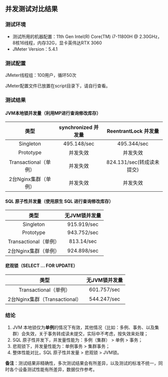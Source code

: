 ## 并发测试对比结果

### 测试环境
- 测试所用的机器配置：11th Gen Intel(R) Core(TM) i7-11800H @ 2.30GHz，8核16线程，内存32G，显卡英伟达RTX 3060 <br>
- JMeter Version：5.4.1

### 测试配置
JMeter线程组：100用户，循环50次

JMeter配置文件已放置在script目录下，请自行查看。



### 测试结果
#### JVM本地锁并发量（利用MP进行查询修改库存）

|        类型         | synchronized 并发量 |  ReentrantLock 并发量  |
|:-----------------:|:----------------:|:-------------------:|
|     Singleton     |   495.148/sec    |     495.344/sec     |
|     Prototype     |       并发失效       |        并发失效         |
| Transactional（单例） |       并发失效       | 824.131/sec(转成读未提交) |
|   2台Nginx集群（单例）   |       并发失效       |        并发失效         |

#### SQL 原子性并发量（使用原生 SQL 进行查询修改库存）

|        类型         |  无JVM锁并发量   | 
|:-----------------:|:-----------:|
|     Singleton     | 915.919/sec | 
|     Prototype     | 943.752/sec | 
| Transactional（单例） | 813.14/sec  | 
|   2台Nginx集群（单例）   | 924.898/sec | 

#### 悲观锁（SELECT ... FOR UPDATE）

|            类型            |  无JVM锁并发量   | 
|:------------------------:|:-----------:|
|    Transactional（单例）     | 601.757/sec |
| 2台Nginx集群（Transactional） | 544.247/sec |

### 结论
1. JVM 本地锁仅为**单例**的情况下有效，其他情况（比如：多例、事务、以及集群）会失效，关于事务转成读未提交，实际中不考虑，按失效来处理；
2. SQL 原子性并发下，并发量性能为：多例（集群） > 单例 > 事务；
3. 悲观锁下，并发量性能为：单例事务 > 集群事务；
4. 整体性能对比，SQL 原子性并发量 > 悲观锁 > JVM锁。

**备注**：测试结果非精确性，多次测试结果会有所差异，以及测试的标准不统一，同时各个设备测试性能有所差异，数据仅作参考。<br>
